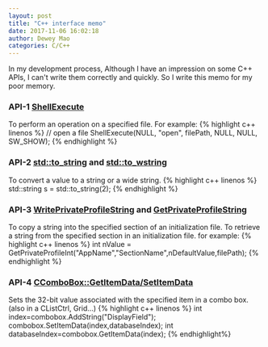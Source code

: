```yaml
--- 
layout: post 
title: "C++ interface memo" 
date: 2017-11-06 16:02:18 
author: Dewey Mao 
categories: C/C++ 
--- 
```

In my development process, Although I have an impression on some C++ APIs, I can't write them correctly and quickly. So I write this memo for my poor memory.

### API-1 <a href="https://msdn.microsoft.com/en-us/library/windows/desktop/bb762153(v=vs.85).aspx" target="_blank">ShellExecute</a>
To perform an operation on a specified file. For example:
{% highlight c++ linenos %}
// open a file
ShellExecute(NULL, "open", filePath, NULL, NULL, SW_SHOW);
{% endhighlight %}

### API-2 <a href="https://msdn.microsoft.com/zh-cn/library/ee404875.aspx" target="_blank">std::to_string</a> and <a href="https://msdn.microsoft.com/zh-cn/library/ee404765.aspx" target="_blank">std::to_wstring</a>
To convert a value to a string or a wide string.
{% highlight c++ linenos %}
std::string s = std::to_string(2);
{% endhighlight %}

### API-3 <a href="https://msdn.microsoft.com/en-us/library/ms725501(VS.85).aspx" target="_blank">WritePrivateProfileString</a> and <a href="https://msdn.microsoft.com/zh-cn/library/ms724353.aspx" target="_blank">GetPrivateProfileString</a>
To copy a string into the specified section of an initialization file.
To retrieve a string from the specified section in an initialization file.
for example:
{% highlight c++ linenos %}
int nValue = GetPrivateProfileInt("AppName","SectionName",nDefaultValue,filePath);
{% endhighlight %}

### API-4 <a href="https://docs.microsoft.com/en-us/cpp/mfc/reference/ccombobox-class#setitemdata" target="_blank">CComboBox::GetItemData/SetItemData</a>
Sets the 32-bit value associated with the specified item in a combo box.(also in a CListCtrl, Grid...)
{% highlight c++ linenos %}
int index=combobox.AddString("DisplayField");
combobox.SetItemData(index,databaseIndex);
int databaseIndex=combobox.GetItemData(index);
{% endhighlight%}